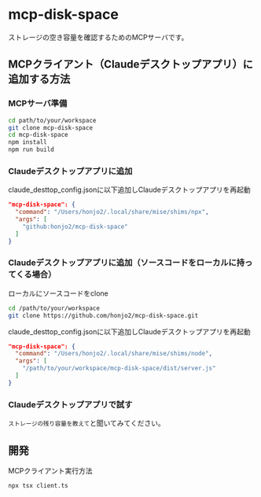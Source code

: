 # mcp-disk-space

ストレージの空き容量を確認するためのMCPサーバです。

## MCPクライアント（Claudeデスクトップアプリ）に追加する方法

### MCPサーバ準備
```sh
cd path/to/your/workspace
git clone mcp-disk-space
cd mcp-disk-space
npm install
npm run build
```

### Claudeデスクトップアプリに追加
claude_desttop_config.jsonに以下追加しClaudeデスクトップアプリを再起動
```json
"mcp-disk-space": {
  "command": "/Users/honjo2/.local/share/mise/shims/npx",
  "args": [
    "github:honjo2/mcp-disk-space"
  ]
}
```

### Claudeデスクトップアプリに追加（ソースコードをローカルに持ってくる場合）
ローカルにソースコードをclone
```sh
cd /path/to/your/workspace
git clone https://github.com/honjo2/mcp-disk-space.git
```

claude_desttop_config.jsonに以下追加しClaudeデスクトップアプリを再起動
```json
"mcp-disk-space": {
  "command": "/Users/honjo2/.local/share/mise/shims/node",
  "args": [
    "/path/to/your/workspace/mcp-disk-space/dist/server.js"
  ]
}
```

### Claudeデスクトップアプリで試す

`ストレージの残り容量を教えて`と聞いてみてください。

## 開発

MCPクライアント実行方法
```sh
npx tsx client.ts
```

